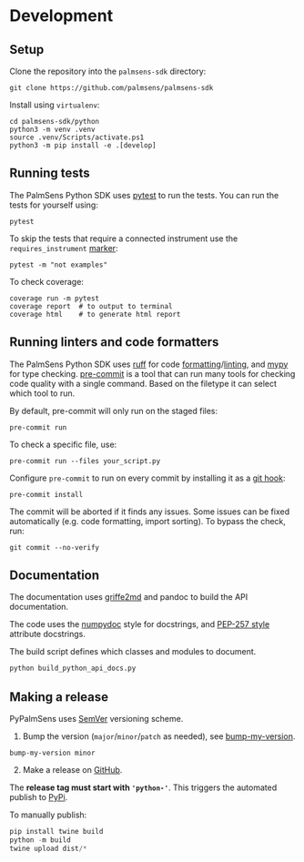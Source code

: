 # Development

## Setup

Clone the repository into the `palmsens-sdk` directory:

```console
git clone https://github.com/palmsens/palmsens-sdk
```

Install using `virtualenv`:

```console
cd palmsens-sdk/python
python3 -m venv .venv
source .venv/Scripts/activate.ps1
python3 -m pip install -e .[develop]
```

## Running tests

The PalmSens Python SDK uses [pytest](https://docs.pytest.org/en/latest/) to run the tests. You can run the tests for yourself using:

```console
pytest
```

To skip the tests that require a connected instrument use the `requires_instrument` [marker](https://docs.pytest.org/en/latest/example/markers.html):

```console
pytest -m "not examples"
```

To check coverage:

```console
coverage run -m pytest
coverage report  # to output to terminal
coverage html    # to generate html report
```

## Running linters and code formatters

The PalmSens Python SDK uses [ruff](https://astral.sh/ruff) for code [formatting](https://docs.astral.sh/ruff/formatter/)/[linting](https://docs.astral.sh/ruff/linter/), and [mypy](https://www.mypy-lang.org/) for type checking.
[pre-commit](https://pre-commit.com/) is a tool that can run many tools for checking code quality with a single command.
Based on the filetype it can select which tool to run.

By default, pre-commit will only run on the staged files:

```
pre-commit run
```

To check a specific file, use:

```
pre-commit run --files your_script.py
```

Configure `pre-commit` to run on every commit by installing it as a [git hook](https://git-scm.com/book/en/v2/Customizing-Git-Git-Hooks):

```
pre-commit install
```

The commit will be aborted if it finds any issues.
Some issues can be fixed automatically (e.g. code formatting, import sorting).
To bypass the check, run:

```
git commit --no-verify
```

## Documentation

The documentation uses [griffe2md](https://mkdocstrings.github.io/griffe2md/) and pandoc to build the API documentation.

The code uses the [numpydoc](https://numpydoc.readthedocs.io/en/latest/format.html) style for docstrings, and [PEP-257 style](https://peps.python.org/pep-0257/#what-is-a-docstring) attribute docstrings.

The build script defines which classes and modules to document.

```bash
python build_python_api_docs.py
```

## Making a release

PyPalmSens uses [SemVer](http://semver.org/) versioning scheme.

1. Bump the version (`major`/`minor`/`patch` as needed), see [bump-my-version](https://github.com/callowayproject/bump-my-version).

```console
bump-my-version minor
```

2. Make a release on [GitHub](https://github.com/PalmSens/PalmSens_SDK/releases).

The **release tag must start with `'python-'`**. This triggers the automated publish to [PyPi](https://pypi.org/project/pypalmsens).

To manually publish:

```python
pip install twine build
python -m build
twine upload dist/*
```
